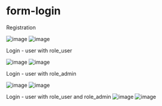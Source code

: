 # form-login
Registration

![image](https://github.com/Aminah2442/form-login/assets/117970406/ca37fb52-fde8-4885-8f50-7dc57f49ff37)
![image](https://github.com/Aminah2442/form-login/assets/117970406/fce82fb3-75ee-4c25-b99d-f372c41d184a)

Login - user with role_user

![image](https://github.com/Aminah2442/form-login/assets/117970406/659317e3-52fe-4c59-bd5f-13cbf861a29a)
![image](https://github.com/Aminah2442/form-login/assets/117970406/bddfe647-0429-4ef4-be68-5bd271d68b9d)

Login - user with role_admin

![image](https://github.com/Aminah2442/form-login/assets/117970406/664b052b-fa37-4b9c-bdb4-839563e101ae)
![image](https://github.com/Aminah2442/form-login/assets/117970406/84dbb707-181d-440f-93e8-36701d5d2a34)

Login - user with role_user and role_admin
![image](https://github.com/Aminah2442/form-login/assets/117970406/42cb847e-e121-4f68-87aa-633fbde5bc3d)
![image](https://github.com/Aminah2442/form-login/assets/117970406/3bdd0d05-3fc9-489b-90ef-3201b7448ba3)
